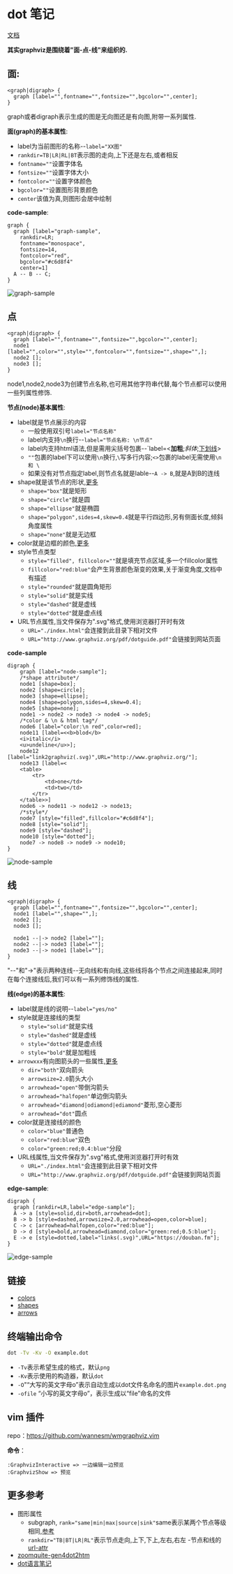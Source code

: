 # dot 笔记

[文档](http://www.graphviz.org/pdf/dotguide.pdf)

**其实graphviz是围绕着"面-点-线"来组织的.**

## 面:

```
<graph|digraph> {
  graph [label="",fontname="",fontsize="",bgcolor="",center];
}
```

graph或者digraph表示生成的图是无向图还是有向图,附带一系列属性.

**面(graph)的基本属性**:

- label为当前图形的名称--`label="XX图"`
- `rankdir=TB|LR|RL|BT`表示图的走向,上下还是左右,或者相反
- `fontname=""`设置字体名
- `fontsize=""`设置字体大小
- `fontcolor=""`设置字体颜色
- `bgcolor=""`设置图形背景颜色
- `center`该值为真,则图形会居中绘制

**code-sample**:

```
graph {
  graph [label="graph-sample",
    rankdir=LR;
    fontname="monospace",
    fontsize=14,
    fontcolor="red",
    bgcolor="#c6d8f4"
    center=1]
  A -- B -- C;
}
```

![graph-sample](../images/graph-sample.png)

## 点

```
<graph|digraph> {
  graph [label="",fontname="",fontsize="",bgcolor="",center]; 
  node1 [label="",color="",style="",fontcolor="",fontsize="",shape="",];
  node2 [];
  node3 [];
}
```

node1,node2,node3为创建节点名称,也可用其他字符串代替,每个节点都可以使用一些列属性修饰.

**节点(node)基本属性**:

- label就是节点展示的内容
    - 一般使用双引号`label="节点名称"`
    - label内支持`\n`换行--`label="节点名称: \n节点"`
    - label内支持html语法,但是需用尖括号包裹--`label=<<b>加粗</b>;<i>斜体</i>;<u>下划线</u>>
    - `""`包裹的label下可以使用`\n`换行,`\`写多行内容;`<>`包裹的label无需使用`\n 和 \`
  - 如果没有对节点指定label,则节点名就是lable--`A -> B`,就是A到B的连线
- shape就是该节点的形状,[更多](http://www.graphviz.org/doc/info/shapes.html)
    - `shape="box"`就是矩形
    - `shape="circle"`就是圆
    - `shape="ellipse"`就是椭圆
    - `shape="polygon",sides=4,skew=0.4`就是平行四边形,另有侧面长度,倾斜角度属性
    - `shape="none"`就是无边框
- color就是边框的颜色,[更多](http://www.graphviz.org/doc/info/colors.html)
- style节点类型
    - `style="filled", fillcolor=""`就是填充节点区域,多一个fillcolor属性
    - `fillcolor="red:blue"`会产生背景颜色渐变的效果,关于渐变角度,文档中有描述
    - `style="rounded"`就是圆角矩形
    - `style="solid"`就是实线
    - `style="dashed"`就是虚线
    - `style="dotted"`就是虚点线
- URL节点属性,当文件保存为".svg"格式,使用浏览器打开时有效
    - `URL="./index.html"`会连接到此目录下相对文件
    - `URL="http://www.graphviz.org/pdf/dotguide.pdf"`会链接到网站页面
 
**code-sample**

```
digraph {
	graph [label="node-sample"];
	/*shape attribute*/
	node1 [shape=box];
	node2 [shape=circle];
	node3 [shape=ellipse];
	node4 [shape=polygon,sides=4,skew=0.4];
	node5 [shape=none];
	node1 -> node2 -> node3 -> node4 -> node5;
    /*color & \n & html tag*/
	node6 [label="color:\n red",color=red];
	node11 [label=<<b>blod</b>
	<i>italic</i>
	<u>undeline</u>>];
	node12 [label="link2graphviz(.svg)",URL="http://www.graphviz.org/"];
	node13 [label=<
	<table>
		<tr>
			<td>one</td>
			<td>two</td>
		</tr>
	</table>>]
	node6 -> node11 -> node12 -> node13;
    /*style*/
	node7 [style="filled",fillcolor="#c6d8f4"];
	node8 [style="solid"];
	node9 [style="dashed"];
	node10 [style="dotted"];
	node7 -> node8 -> node9 -> node10;
}
```

![node-sample](../images/node-sample.png)

## 线

```
<graph|digraph> {
  graph [label="",fontname="",fontsize="",bgcolor="",center]; 
  node1 [label="",shape="",];
  node2 [];
  node3 [];
  
  node1 --|-> node2 [label=""];
  node2 --|-> node3 [label=""];
  node3 --|-> node1 [label=""];
}
```

"--"和"->"表示两种连线--无向线和有向线,这些线将各个节点之间连接起来,同时在每个连接线后,我们可以有一系列修饰线的属性.

**线(edge)的基本属性**:

- label就是线的说明--`label="yes/no"`
- style就是连接线的类型
    - `style="solid"`就是实线
    - `style="dashed"`就是虚线
    - `style="dotted"`就是虚点线
    - `style="bold"`就是加粗线
- `arrowxxx`有向图箭头的一些属性,[更多](http://www.graphviz.org/doc/info/arrows.html)
    - `dir="both"`双向箭头
    - `arrowsize=2.0`箭头大小
    - `arrowhead="open"`带倒沟箭头
    - `arrowhead="halfopen"`单边倒沟箭头
    - `arrowhead="diamond|odiamond|ediamond"`菱形,空心菱形
    - `arrowhead="dot"`圆点
- color就是连接线的颜色
    - `color="blue"`普通色
    - `color="red:blue"`双色
    - `color="green:red;0.4:blue"`分段
- URL线属性,当文件保存为".svg"格式,使用浏览器打开时有效
    - `URL="./index.html"`会连接到此目录下相对文件
    - `URL="http://www.graphviz.org/pdf/dotguide.pdf"`会链接到网站页面

**edge-sample**:

```
digraph {
  graph [rankdir=LR,label="edge-sample"];
  A -> a [style=solid,dir=both,arrowhead=dot];
  B -> b [style=dashed,arrowsize=2.0,arrowhead=open,color=blue];
  C -> c [arrowhead=halfopen,color="red:blue"];
  D -> d [style=bold,arrowhead=diamond,color="green:red;0.5:blue"];
  E -> e [style=dotted,label="links(.svg)",URL="https://douban.fm"];
}
```

![edge-sample](../images/edge-sample.png)

## 链接

- [colors](https://www.graphviz.org/doc/info/colors.html)
- [shapes](https://www.graphviz.org/doc/info/shapes.html)
- [arrows](https://www.graphviz.org/doc/info/arrows.html)

## 终端输出命令

```bash
dot -Tv -Kv -O example.dot
```

- `-Tv`表示希望生成的格式，默认`png`
- `-Kv`表示使用的构造器，默认`dot`
- `-O`"“大写的英文字母o”表示自动生成以dot文件名命名的图片`example.dot.png`
- `-ofile` “小写的英文字母o”，表示生成以“file”命名的文件

## vim 插件

repo：<https://github.com/wannesm/wmgraphviz.vim>

**命令**：

```
:GraphvizInteractive => 一边编辑一边预览 
:GraphvizShow => 预览
```


## 更多参考

- 图形属性
    - subgraph, `rank="same|min|max|source|sink"`same表示某两个节点等级相同,[参考](https://stackoverflow.com/questions/25734244/how-do-i-place-nodes-on-the-same-level-in-dot)
    - `rankdir="TB|BT|LR|RL"`表示节点走向,上下,下上,左右,右左
-节点和线的[url-attr](http://safemap.sourceforge.net/demo/index-no-refresh.html)
- [zoomquite-gen4dot2htm](https://github.com/ZoomQuiet/zoomquiet.tangle/blob/master/dot/dotools/gen4dot2htm.py)
- [dot语言笔记](https://github.com/uolcano/blog/issues/13)
